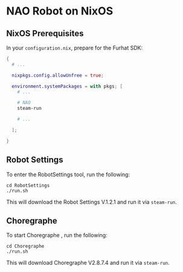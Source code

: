 # NAO Robot on NixOS

## NixOS Prerequisites

In your `configuration.nix`, prepare for the Furhat SDK:

```nix
{
  # ...

  nixpkgs.config.allowUnfree = true;

  environment.systemPackages = with pkgs; [
    # ...

    # NAO
    steam-run

    # ...

  ];

}
```

## Robot Settings

To enter the RobotSettings tool, run the following:

```console
cd RobotSettings
./run.sh
```

This will download the Robot Settings V.1.2.1 and run it via `steam-run`.

## Choregraphe

To start Choregraphe , run the following:

```console
cd Choregraphe
./run.sh
```

This will download Choregraphe V2.8.7.4 and run it via `steam-run`.
